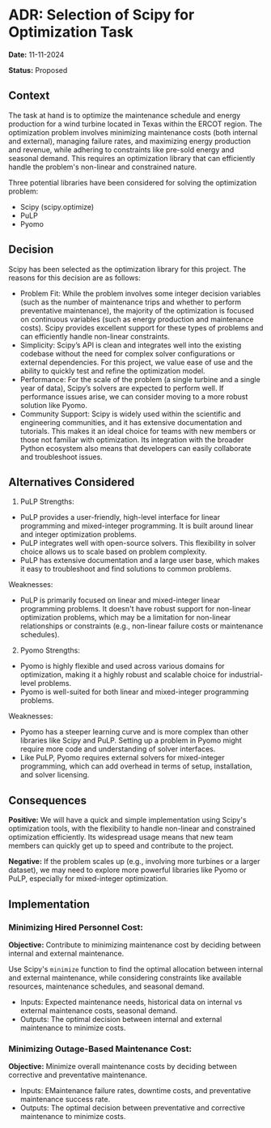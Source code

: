 # ADR: Selection of Scipy for Optimization Task

**Date:** 11-11-2024

**Status:** Proposed

## Context
The task at hand is to optimize the maintenance schedule and energy production for a wind turbine located in Texas within the ERCOT region. The optimization problem involves minimizing maintenance costs (both internal and external), managing failure rates, and maximizing energy production and revenue, while adhering to constraints like pre-sold energy and seasonal demand. This requires an optimization library that can efficiently handle the problem's non-linear and constrained nature.

Three potential libraries have been considered for solving the optimization problem:

- Scipy (scipy.optimize)
- PuLP
- Pyomo

## Decision
Scipy has been selected as the optimization library for this project. The reasons for this decision are as follows:

- Problem Fit: While the problem involves some integer decision variables (such as the number of maintenance trips and whether to perform preventative maintenance), the majority of the optimization is focused on continuous variables (such as energy production and maintenance costs). Scipy provides excellent support for these types of problems and can efficiently handle non-linear constraints.
- Simplicity: Scipy’s API is clean and integrates well into the existing codebase without the need for complex solver configurations or external dependencies. For this project, we value ease of use and the ability to quickly test and refine the optimization model.
- Performance: For the scale of the problem (a single turbine and a single year of data), Scipy’s solvers are expected to perform well. If performance issues arise, we can consider moving to a more robust solution like Pyomo.
- Community Support: Scipy is widely used within the scientific and engineering communities, and it has extensive documentation and tutorials. This makes it an ideal choice for teams with new members or those not familiar with optimization. Its integration with the broader Python ecosystem also means that developers can easily collaborate and troubleshoot issues.

## Alternatives Considered
1. PuLP
Strengths:
- PuLP provides a user-friendly, high-level interface for linear programming and mixed-integer programming. It is built around linear and integer optimization problems.
- PuLP integrates well with open-source solvers. This flexibility in solver choice allows us to scale based on problem complexity.
- PuLP has extensive documentation and a large user base, which makes it easy to troubleshoot and find solutions to common problems.

Weaknesses:
- PuLP is primarily focused on linear and mixed-integer linear programming problems. It doesn't have robust support for non-linear optimization problems, which may be a limitation for non-linear relationships or constraints (e.g., non-linear failure costs or maintenance schedules).

2. Pyomo
Strengths:
- Pyomo is highly flexible and used across various domains for optimization, making it a highly robust and scalable choice for industrial-level problems.
- Pyomo is well-suited for both linear and mixed-integer programming problems.

Weaknesses:
- Pyomo has a steeper learning curve and is more complex than other libraries like Scipy and PuLP. Setting up a problem in Pyomo might require more code and understanding of solver interfaces.
- Like PuLP, Pyomo requires external solvers for mixed-integer programming, which can add overhead in terms of setup, installation, and solver licensing.

## Consequences
**Positive:** We will have a quick and simple implementation using Scipy's optimization tools, with the flexibility to handle non-linear and constrained optimization efficiently. Its widespread usage means that new team members can quickly get up to speed and contribute to the project.

**Negative:** If the problem scales up (e.g., involving more turbines or a larger dataset), we may need to explore more powerful libraries like Pyomo or PuLP, especially for mixed-integer optimization.

## Implementation

### Minimizing Hired Personnel Cost:
**Objective:** Contribute to minimizing maintenance cost by deciding between internal and external maintenance.

Use Scipy's `minimize` function to find the optimal allocation between internal and external maintenance, while considering constraints like available resources, maintenance schedules, and seasonal demand.

- Inputs: Expected maintenance needs, historical data on internal vs external maintenance costs, seasonal demand.
- Outputs: The optimal decision between internal and external maintenance to minimize costs.

### Minimizing Outage-Based Maintenance Cost:
**Objective:** Minimize overall maintenance costs by deciding between corrective and preventative maintenance. 

- Inputs: EMaintenance failure rates, downtime costs, and preventative maintenance success rate. 
- Outputs: The optimal decision between preventative and corrective maintenance to minimize costs.
